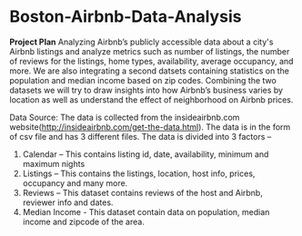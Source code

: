 # Boston-Airbnb-Data-Analysis

**Project Plan**
Analyzing Airbnb’s publicly accessible data about a city's Airbnb listings and analyze metrics such as 
number of listings, the number of reviews for the listings, home types, availability, average occupancy, and more. We are also integrating a second datsets containing statistics on the population and median income based on zip codes. Combining the two datasets we will try to draw insights into how Airbnb’s business varies by location as well as understand the effect of neighborhood on Airbnb prices.
 
Data Source: 
The data is collected from the insideairbnb.com website(http://insideairbnb.com/get-the-data.html). 
The data is in the form of csv file and has 3 different files. The data is divided into 3 factors – 
1)	Calendar – This contains listing id, date, availability, minimum and maximum nights
2)	Listings – This contains the listings, location, host info, prices, occupancy and many more. 
3)	Reviews – This dataset contains reviews of the host and Airbnb, reviewer info and dates. 
4)  Median Income - This dataset contain data on population, median income and zipcode of the area. 

